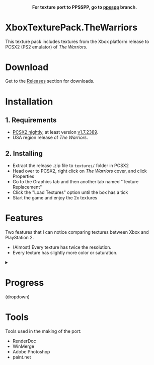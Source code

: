 #### <p align="center">For texture port to PPSSPP, go to [ppsspp](https://github.com/Blakeline/XboxTexturePack.TheWarriors/tree/ppsspp) branch.</p>

# XboxTexturePack.TheWarriors
This texture pack includes textures from the Xbox platform release to PCSX2 (PS2 emulator) of *The Warriors*.

# Download
Get to the [Releases](https://github.com/Blakeline/XboxTexturePack.TheWarriors/releases/tag/release) section for downloads.

# Installation
## 1. Requirements
* [PCSX2 nightly](https://pcsx2.net/downloads/#:~:text=Nightly%20Releases,-There), at least version [v1.7.2389](https://github.com/PCSX2/pcsx2/releases/tag/v1.7.2389).
* USA region release of *The Warriors*.

## 2. Installing
* Extract the release .zip file to `textures/` folder in PCSX2
* Head over to PCSX2, right click on *The Warriors* cover, and click Properties
* Go to the Graphics tab and then another tab named "Texture Replacement"
* Click the "Load Textures" option until the box has a tick
* Start the game and enjoy the 2x textures

# Features
Two features that I can notice comparing textures between Xbox and PlayStation 2.
* (Almost) Every texture has twice the resolution.
* Every texture has slightly more color or saturation.

<details>
<summary><h1>Progress</h1> (dropdown)</summary>
<table>
<thead>
  <tr>
    <th>Level</th>
    <th>Progress</th>
  </tr>
</thead>
<tbody>
  <tr>
    <td>New Blood</td>
    <td>Complete<br></td>
  </tr>
  <tr>
    <td>Real Live Bunch</td>
    <td>Complete</td>
  </tr>
  <tr>
    <td>Payback</td>
    <td>Complete</td>
  </tr>
  <tr>
    <td>Hangout</td>
    <td>Complete</td>
  </tr>
  <tr>
    <td>Blackout</td>
    <td>Complete</td>
  </tr>
  <tr>
    <td>Real Heavy Rep</td>
    <td>Complete</td>
  </tr>
  <tr>
    <td>Writer's Block</td>
    <td>Complete</td>
  </tr>
  <tr>
    <td>Adios Amigo</td>
    <td>Complete</td>
  </tr>
  <tr>
    <td>Encore</td>
    <td>Complete</td>
  </tr>
  <tr>
    <td>Payin' the Cost</td>
    <td>Complete</td>
  </tr>
  <tr>
    <td>Destroyed</td>
    <td>Complete</td>
  </tr>
  <tr>
    <td>Boys in Blue</td>
    <td>Complete</td>
  </tr>
  <tr>
    <td>Set Up</td>
    <td>Complete</td>
  </tr>
  <tr>
    <td>All-City</td>
    <td>Complete</td>
  </tr>
  <tr>
    <td>Desperate Dudes</td>
    <td>-</td>
  </tr>
  <tr>
    <td>No Permits, No Parley</td>
    <td>-</td>
  </tr>
  <tr>
    <td>Home Run</td>
    <td>-</td>
  </tr>
  <tr>
    <td>Friendly Faces</td>
    <td>-</td>
  </tr>
  <tr>
    <td>Come out to Play</td>
    <td>-</td>
  </tr>
  <tr>
    <td>Armies of the Night</td>
    <td>-</td>
  </tr>
  <tr>
    <td>Roots</td>
    <td>Complete</td>
  </tr>
  <tr>
    <td>The Best</td>
    <td>Complete</td>
  </tr>
  <tr>
    <td>Heavy Muscle</td>
    <td>-</td>
  </tr>
  <tr>
    <td>Scout's Honor</td>
    <td>-</td>
  </tr>
  <tr>
    <td>Sharp Dressed Man</td>
    <td>-</td>
  </tr>
  <tr>
    <td>Fight Pen</td>
    <td>-</td>
  </tr>
  <tr>
    <td>Warrior Turf</td>
    <td>-</td>
  </tr>
  <tr>
    <td>The Rotunda</td>
    <td>-</td>
  </tr>
  <tr>
    <td>Red Devil</td>
    <td>-</td>
  </tr>
  <tr>
    <td>Courtyard</td>
    <td>-</td>
  </tr>
  <tr>
    <td>Gunhill Road</td>
    <td>-</td>
  </tr>
  <tr>
    <td>Shaolin Temple</td>
    <td>-</td>
  </tr>
  <tr>
    <td>Club 45</td>
    <td>-</td>
  </tr>
  <tr>
    <td>Bensonhurst</td>
    <td>-</td>
  </tr>
  <tr>
    <td>Coney Drag</td>
    <td>-</td>
  </tr>
  <tr>
    <td>Swimming Pool</td>
    <td>-</td>
  </tr>
  <tr>
    <td>Subway Platform</td>
    <td>-</td>
  </tr>
  <tr>
    <td>The Shack</td>
    <td>-</td>
  </tr>
  <tr>
    <td>Tenement Rooftop</td>
    <td>-</td>
  </tr>
  <tr>
    <td>Tack's Warehouse</td>
    <td>-</td>
  </tr>
  <tr>
    <td>The Graveyard</td>
    <td>-</td>
  </tr>
  <tr>
    <td>The Bridge</td>
    <td>-</td>
  </tr>
  <tr>
    <td>The Orphanage</td>
    <td>-</td>
  </tr>
  <tr>
    <td>Wrecked Apts</td>
    <td>-</td>
  </tr>
  <tr>
    <td>Subway Bathroom</td>
    <td>-</td>
  </tr>
  <tr>
    <td>Stripes and Solids</td>
    <td>-</td>
  </tr>
  <tr>
    <td>Coney Amusement</td>
    <td>-</td>
  </tr>
  <tr>
    <td>The Park</td>
    <td>-</td>
  </tr>
  <tr>
    <td>The Old Junkyard</td>
    <td>-</td>
  </tr>
  <tr>
    <td>Masoleum Hill</td>
    <td>-</td>
  </tr>
  <tr>
    <td>Tremont</td>
    <td>-</td>
  </tr>
</tbody>
</table>
</details>

# Tools
Tools used in the making of the port:
* RenderDoc
* WinMerge
* Adobe Photoshop
* paint.net
